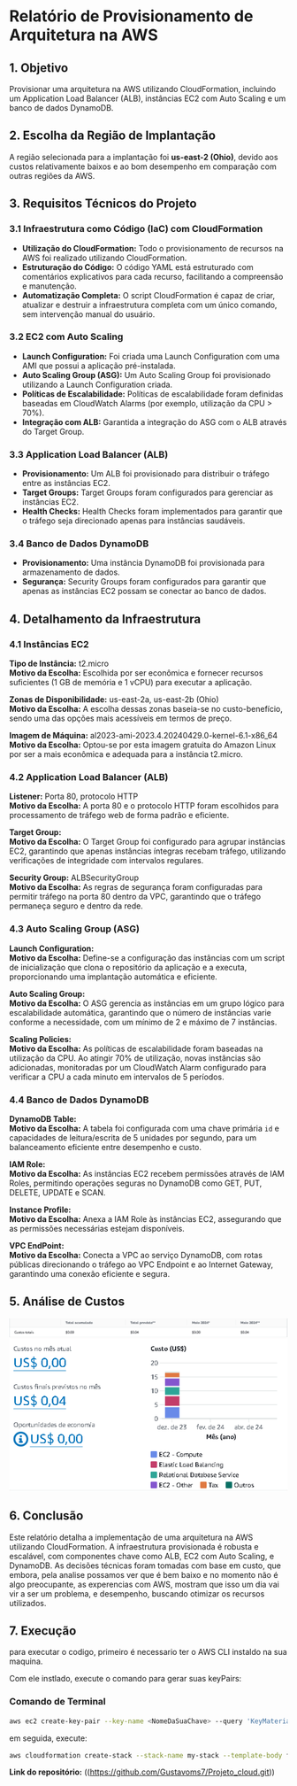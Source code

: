 # Relatório de Provisionamento de Arquitetura na AWS


## 1. Objetivo
Provisionar uma arquitetura na AWS utilizando CloudFormation, incluindo um Application Load Balancer (ALB), instâncias EC2 com Auto Scaling e um banco de dados DynamoDB.

## 2. Escolha da Região de Implantação
A região selecionada para a implantação foi **us-east-2 (Ohio)**, devido aos custos relativamente baixos e ao bom desempenho em comparação com outras regiões da AWS.

## 3. Requisitos Técnicos do Projeto

### 3.1 Infraestrutura como Código (IaC) com CloudFormation
- **Utilização do CloudFormation:** Todo o provisionamento de recursos na AWS foi realizado utilizando CloudFormation.
- **Estruturação do Código:** O código YAML está estruturado com comentários explicativos para cada recurso, facilitando a compreensão e manutenção.
- **Automatização Completa:** O script CloudFormation é capaz de criar, atualizar e destruir a infraestrutura completa com um único comando, sem intervenção manual do usuário.

### 3.2 EC2 com Auto Scaling
- **Launch Configuration:** Foi criada uma Launch Configuration com uma AMI que possui a aplicação pré-instalada.
- **Auto Scaling Group (ASG):** Um Auto Scaling Group foi provisionado utilizando a Launch Configuration criada.
- **Políticas de Escalabilidade:** Políticas de escalabilidade foram definidas baseadas em CloudWatch Alarms (por exemplo, utilização da CPU > 70%).
- **Integração com ALB:** Garantida a integração do ASG com o ALB através do Target Group.

### 3.3 Application Load Balancer (ALB)
- **Provisionamento:** Um ALB foi provisionado para distribuir o tráfego entre as instâncias EC2.
- **Target Groups:** Target Groups foram configurados para gerenciar as instâncias EC2.
- **Health Checks:** Health Checks foram implementados para garantir que o tráfego seja direcionado apenas para instâncias saudáveis.

### 3.4 Banco de Dados DynamoDB
- **Provisionamento:** Uma instância DynamoDB foi provisionada para armazenamento de dados.
- **Segurança:** Security Groups foram configurados para garantir que apenas as instâncias EC2 possam se conectar ao banco de dados.

## 4. Detalhamento da Infraestrutura

### 4.1 Instâncias EC2
**Tipo de Instância:** t2.micro  
**Motivo da Escolha:** Escolhida por ser econômica e fornecer recursos suficientes (1 GB de memória e 1 vCPU) para executar a aplicação.

**Zonas de Disponibilidade:** us-east-2a, us-east-2b (Ohio)  
**Motivo da Escolha:** A escolha dessas zonas baseia-se no custo-benefício, sendo uma das opções mais acessíveis em termos de preço.

**Imagem de Máquina:** al2023-ami-2023.4.20240429.0-kernel-6.1-x86_64  
**Motivo da Escolha:** Optou-se por esta imagem gratuita do Amazon Linux por ser a mais econômica e adequada para a instância t2.micro.

### 4.2 Application Load Balancer (ALB)
**Listener:** Porta 80, protocolo HTTP  
**Motivo da Escolha:** A porta 80 e o protocolo HTTP foram escolhidos para processamento de tráfego web de forma padrão e eficiente.

**Target Group:**  
**Motivo da Escolha:** O Target Group foi configurado para agrupar instâncias EC2, garantindo que apenas instâncias íntegras recebam tráfego, utilizando verificações de integridade com intervalos regulares.

**Security Group:** ALBSecurityGroup  
**Motivo da Escolha:** As regras de segurança foram configuradas para permitir tráfego na porta 80 dentro da VPC, garantindo que o tráfego permaneça seguro e dentro da rede.

### 4.3 Auto Scaling Group (ASG)
**Launch Configuration:**  
**Motivo da Escolha:** Define-se a configuração das instâncias com um script de inicialização que clona o repositório da aplicação e a executa, proporcionando uma implantação automática e eficiente.

**Auto Scaling Group:**  
**Motivo da Escolha:** O ASG gerencia as instâncias em um grupo lógico para escalabilidade automática, garantindo que o número de instâncias varie conforme a necessidade, com um mínimo de 2 e máximo de 7 instâncias.

**Scaling Policies:**  
**Motivo da Escolha:** As políticas de escalabilidade foram baseadas na utilização da CPU. Ao atingir 70% de utilização, novas instâncias são adicionadas, monitoradas por um CloudWatch Alarm configurado para verificar a CPU a cada minuto em intervalos de 5 períodos.

### 4.4 Banco de Dados DynamoDB
**DynamoDB Table:**  
**Motivo da Escolha:** A tabela foi configurada com uma chave primária `id` e capacidades de leitura/escrita de 5 unidades por segundo, para um balanceamento eficiente entre desempenho e custo.

**IAM Role:**  
**Motivo da Escolha:** As instâncias EC2 recebem permissões através de IAM Roles, permitindo operações seguras no DynamoDB como GET, PUT, DELETE, UPDATE e SCAN.

**Instance Profile:**  
**Motivo da Escolha:** Anexa a IAM Role às instâncias EC2, assegurando que as permissões necessárias estejam disponíveis.

**VPC EndPoint:**  
**Motivo da Escolha:** Conecta a VPC ao serviço DynamoDB, com rotas públicas direcionando o tráfego ao VPC Endpoint e ao Internet Gateway, garantindo uma conexão eficiente e segura.

## 5. Análise de Custos
![alt text](image.png)
![alt text](image-1.png)

## 6. Conclusão
Este relatório detalha a implementação de uma arquitetura na AWS utilizando CloudFormation. A infraestrutura provisionada é robusta e escalável, com componentes chave como ALB, EC2 com Auto Scaling, e DynamoDB. As decisões técnicas foram tomadas com base em custo, que embora, pela analise possamos ver que é bem baixo e no momento não é algo preocupante, as experencias com AWS, mostram que isso um dia vai vir a ser um problema, e desempenho, buscando otimizar os recursos utilizados.

## 7. Execução 
para executar o codigo, primeiro é necessario ter o AWS CLI instaldo na sua maquina.

Com ele instlado, execute o comando para gerar suas keyPairs: 
### Comando de Terminal

```sh
aws ec2 create-key-pair --key-name <NomeDaSuaChave> --query 'KeyMaterial' --output text > <NomeDaSuaChave>.pem
```

em seguida, execute: 
```sh
aws cloudformation create-stack --stack-name my-stack --template-body file://projeto/projeto.yaml --parameters ParameterKey=KeyName,ParameterValue=<Nome da chave Criada> --capabilities CAPABILITY_IAM
```


**Link do repositório:** ((https://github.com/Gustavoms7/Projeto_cloud.git))



